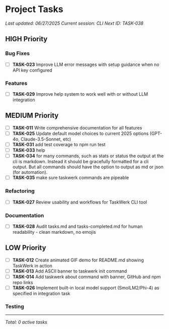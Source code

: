 # Project Tasks

*Last updated: 06/27/2025*
*Current session: CLI*
*Next ID: TASK-038*

## HIGH Priority

### Bug Fixes

- [ ] **TASK-023** Improve LLM error messages with setup guidance when no API key configured
### Features

- [ ] **TASK-029** Improve help system to work well with or without LLM integration
## MEDIUM Priority

- [ ] **TASK-011** Write comprehensive documentation for all features
- [ ] **TASK-025** Update default model choices to current 2025 options (GPT-4o, Claude-3.5-Sonnet, etc)
- [ ] **TASK-031** add test coverage to npm run test
- [ ] **TASK-033** help
- [ ] **TASK-034** for many commands, such as stats or status the output at the cli is markdown.  Instead it should be gracefully formatted for a cli output.  But all commands should have the option to output as md or json (for automation).
- [ ] **TASK-035** make sure taskwerk commands are pipeable
### Refactoring

- [ ] **TASK-027** Review usability and workflows for TaskWerk CLI tool
### Documentation

- [ ] **TASK-028** Audit tasks.md and tasks-completed.md for human readability - clean markdown, no emojis
## LOW Priority

- [ ] **TASK-012** Create animated GIF demo for README.md showing TaskWerk in action
- [ ] **TASK-013** Add ASCII banner to taskwerk init command
- [ ] **TASK-014** Add taskwerk about command with banner, GitHub and npm repo links
- [ ] **TASK-026** Implement built-in local model support (SmolLM2/Phi-4) as specified in integration task
### Testing

---
*Total: 0 active tasks*
